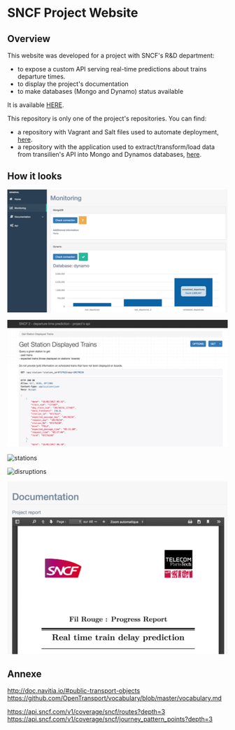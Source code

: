 # SNCF Project Website

## Overview

This website was developed for a project with SNCF's R&D department:
- to expose a custom API serving real-time predictions about trains departure times.
- to display the project's documentation
- to make databases (Mongo and Dynamo) status available

It is available [HERE](http://www.sncf-departure-time-prediction.info).

This repository is only one of the project's repositories. You can find:
- a repository with Vagrant and Salt files used to automate deployment, [here](https://github.com/leonardbinet/Salt-Vagrant-master-mode).
- a repository with the application used to extract/transform/load data from transilien's API into Mongo and Dynamos databases, [here](https://github.com/leonardbinet/Transilien-Api-ETL).







## How it looks
![monitoring](documentation/images/monitoring.png)

![api](documentation/images/api.png)

![stations](documentation/images/stations.png)

![disruptions](documentation/images/disruption_focus.png)

![documentation](documentation/images/documentation.png)


## Annexe
http://doc.navitia.io/#public-transport-objects
https://github.com/OpenTransport/vocabulary/blob/master/vocabulary.md

https://api.sncf.com/v1/coverage/sncf/routes?depth=3
https://api.sncf.com/v1/coverage/sncf/journey_pattern_points?depth=3
